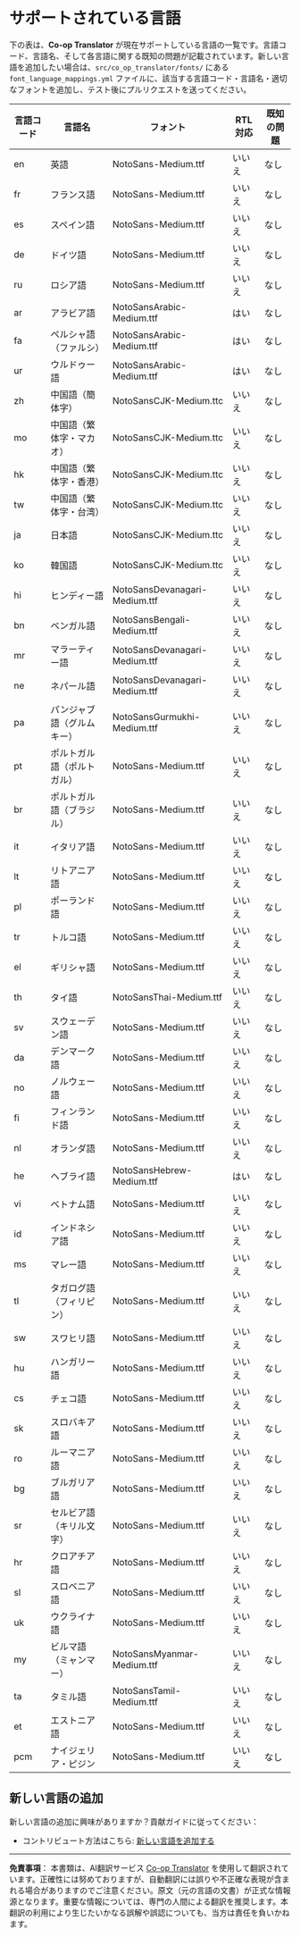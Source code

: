 <!--
CO_OP_TRANSLATOR_METADATA:
{
  "original_hash": "40660d83d2792201cad4aec9fdf25a29",
  "translation_date": "2025-10-22T13:34:33+00:00",
  "source_file": "getting_started/supported-languages.md",
  "language_code": "ja"
}
-->
# サポートされている言語

下の表は、**Co-op Translator** が現在サポートしている言語の一覧です。言語コード、言語名、そして各言語に関する既知の問題が記載されています。新しい言語を追加したい場合は、`src/co_op_translator/fonts/` にある `font_language_mappings.yml` ファイルに、該当する言語コード・言語名・適切なフォントを追加し、テスト後にプルリクエストを送ってください。

| 言語コード    | 言語名                      | フォント                              | RTL対応     | 既知の問題   |
|---------------|----------------------------|---------------------------------------|-------------|--------------|
| en            | 英語                       | NotoSans-Medium.ttf                   | いいえ      | なし         |
| fr            | フランス語                 | NotoSans-Medium.ttf                   | いいえ      | なし         |
| es            | スペイン語                 | NotoSans-Medium.ttf                   | いいえ      | なし         |
| de            | ドイツ語                   | NotoSans-Medium.ttf                   | いいえ      | なし         |
| ru            | ロシア語                   | NotoSans-Medium.ttf                   | いいえ      | なし         |
| ar            | アラビア語                 | NotoSansArabic-Medium.ttf             | はい        | なし         |
| fa            | ペルシャ語（ファルシ）      | NotoSansArabic-Medium.ttf             | はい        | なし         |
| ur            | ウルドゥー語                | NotoSansArabic-Medium.ttf             | はい        | なし         |
| zh            | 中国語（簡体字）            | NotoSansCJK-Medium.ttc                | いいえ      | なし         |
| mo            | 中国語（繁体字・マカオ）    | NotoSansCJK-Medium.ttc                | いいえ      | なし         |
| hk            | 中国語（繁体字・香港）      | NotoSansCJK-Medium.ttc                | いいえ      | なし         |
| tw            | 中国語（繁体字・台湾）      | NotoSansCJK-Medium.ttc                | いいえ      | なし         |
| ja            | 日本語                     | NotoSansCJK-Medium.ttc                | いいえ      | なし         |
| ko            | 韓国語                     | NotoSansCJK-Medium.ttc                | いいえ      | なし         |
| hi            | ヒンディー語               | NotoSansDevanagari-Medium.ttf         | いいえ      | なし         |
| bn            | ベンガル語                 | NotoSansBengali-Medium.ttf            | いいえ      | なし         |
| mr            | マラーティー語             | NotoSansDevanagari-Medium.ttf         | いいえ      | なし         |
| ne            | ネパール語                 | NotoSansDevanagari-Medium.ttf         | いいえ      | なし         |
| pa            | パンジャブ語（グルムキー）  | NotoSansGurmukhi-Medium.ttf           | いいえ      | なし         |
| pt            | ポルトガル語（ポルトガル）  | NotoSans-Medium.ttf                   | いいえ      | なし         |
| br            | ポルトガル語（ブラジル）    | NotoSans-Medium.ttf                   | いいえ      | なし         |
| it            | イタリア語                 | NotoSans-Medium.ttf                   | いいえ      | なし         |
| lt            | リトアニア語               | NotoSans-Medium.ttf                   | いいえ      | なし         |
| pl            | ポーランド語               | NotoSans-Medium.ttf                   | いいえ      | なし         |
| tr            | トルコ語                   | NotoSans-Medium.ttf                   | いいえ      | なし         |
| el            | ギリシャ語                 | NotoSans-Medium.ttf                   | いいえ      | なし         |
| th            | タイ語                     | NotoSansThai-Medium.ttf               | いいえ      | なし         |
| sv            | スウェーデン語             | NotoSans-Medium.ttf                   | いいえ      | なし         |
| da            | デンマーク語               | NotoSans-Medium.ttf                   | いいえ      | なし         |
| no            | ノルウェー語               | NotoSans-Medium.ttf                   | いいえ      | なし         |
| fi            | フィンランド語             | NotoSans-Medium.ttf                   | いいえ      | なし         |
| nl            | オランダ語                 | NotoSans-Medium.ttf                   | いいえ      | なし         |
| he            | ヘブライ語                 | NotoSansHebrew-Medium.ttf             | はい        | なし         |
| vi            | ベトナム語                 | NotoSans-Medium.ttf                   | いいえ      | なし         |
| id            | インドネシア語             | NotoSans-Medium.ttf                   | いいえ      | なし         |
| ms            | マレー語                   | NotoSans-Medium.ttf                   | いいえ      | なし         |
| tl            | タガログ語（フィリピン）    | NotoSans-Medium.ttf                   | いいえ      | なし         |
| sw            | スワヒリ語                 | NotoSans-Medium.ttf                   | いいえ      | なし         |
| hu            | ハンガリー語               | NotoSans-Medium.ttf                   | いいえ      | なし         |
| cs            | チェコ語                   | NotoSans-Medium.ttf                   | いいえ      | なし         |
| sk            | スロバキア語               | NotoSans-Medium.ttf                   | いいえ      | なし         |
| ro            | ルーマニア語               | NotoSans-Medium.ttf                   | いいえ      | なし         |
| bg            | ブルガリア語               | NotoSans-Medium.ttf                   | いいえ      | なし         |
| sr            | セルビア語（キリル文字）    | NotoSans-Medium.ttf                   | いいえ      | なし         |
| hr            | クロアチア語               | NotoSans-Medium.ttf                   | いいえ      | なし         |
| sl            | スロベニア語               | NotoSans-Medium.ttf                   | いいえ      | なし         |
| uk            | ウクライナ語               | NotoSans-Medium.ttf                   | いいえ      | なし         |
| my            | ビルマ語（ミャンマー）      | NotoSansMyanmar-Medium.ttf            | いいえ      | なし         |
| ta            | タミル語                   | NotoSansTamil-Medium.ttf              | いいえ      | なし         |
| et            | エストニア語               | NotoSans-Medium.ttf                   | いいえ      | なし         |
| pcm           | ナイジェリア・ピジン        | NotoSans-Medium.ttf                   | いいえ      | なし         |

## 新しい言語の追加

新しい言語の追加に興味がありますか？貢献ガイドに従ってください：

- コントリビュート方法はこちら: <a href="../CONTRIBUTING.md#contribute-a-new-language">新しい言語を追加する</a>

---

**免責事項**：
本書類は、AI翻訳サービス [Co-op Translator](https://github.com/Azure/co-op-translator) を使用して翻訳されています。正確性には努めておりますが、自動翻訳には誤りや不正確な表現が含まれる場合がありますのでご注意ください。原文（元の言語の文書）が正式な情報源となります。重要な情報については、専門の人間による翻訳を推奨します。本翻訳の利用により生じたいかなる誤解や誤認についても、当方は責任を負いかねます。